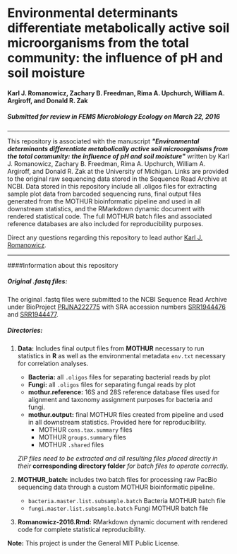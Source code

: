 # Environmental determinants differentiate metabolically active soil microorganisms from the total community: the influence of pH and soil moisture


#### Karl J. Romanowicz, Zachary B. Freedman, Rima A. Upchurch, William A. Argiroff, and Donald R. Zak



##### Submitted for review in ***FEMS Microbiology Ecology*** on March 22, 2016


***************

This repository is associated with the manuscript ***"Environmental determinants differentiate metabolically active soil microorganisms from the total community: the influence of pH and soil moisture"*** written by Karl J. Romanowicz, Zachary B. Freedman, Rima A. Upchurch, William A. Argiroff, and Donald R. Zak at the University of Michigan. Links are provided to the original raw sequencing data stored in the Sequence Read Archive at NCBI. Data stored in this repository include all .oligos files for extracting sample plot data from barcoded sequencing runs, final output files generated from the MOTHUR bioinformatic pipeline and used in all downstream statistics, and the RMarkdown dynamic document with rendered statistical code. The full MOTHUR batch files and associated reference databases are also included for reproducibility purposes.

Direct any questions regarding this repository to lead author [Karl J. Romanowicz](mailto:kjromano@umich.edu).

***************

####Information about this repository

##### **Original .fastq files:**
The original .fastq files were submitted to the NCBI Sequence Read Archive under BioProject [PRJNA222775](http://www.ncbi.nlm.nih.gov/bioproject/PRJNA222775) with SRA accession numbers [SRR1944476](http://trace.ncbi.nlm.nih.gov/Traces/sra/?run=SRR1944476) and [SRR1944477](http://trace.ncbi.nlm.nih.gov/Traces/sra/?run=SRR1944477).

##### **Directories:**
1. **Data:** Includes final output files from **MOTHUR** necessary to run statistics in **R** as well as the environmental metadata `env.txt` necessary for correlation analyses.
	- **Bacteria:** all `.oligos` files for separating bacterial reads by plot
	- **Fungi:** all `.oligos` files for separating fungal reads by plot
	- **mothur.reference:** 16S and 28S reference database files used for alignment and taxonomy assignment purposes for bacteria and fungi.
	- **mothur.output:** final MOTHUR files created from pipeline and used in all downstream statistics. Provided here for reproducibility.
		- MOTHUR `cons.tax.summary` files
		- MOTHUR `groups.summary` files
		- MOTHUR `.shared` files

	*ZIP files need to be extracted and all resulting files placed directly in their* **corresponding directory folder** *for batch files to operate correctly.*

2. **MOTHUR_batch:** includes two batch files for processing raw PacBio sequencing data through a custom MOTHUR bioinformatic pipeline.
	- `bacteria.master.list.subsample.batch` Bacteria MOTHUR batch file
	- `fungi.master.list.subsample.batch` Fungi MOTHUR batch file

3. **Romanowicz-2016.Rmd:** RMarkdown dynamic document with rendered code for complete statistical reproducibility.


**Note:** This project is under the General MIT Public License.
